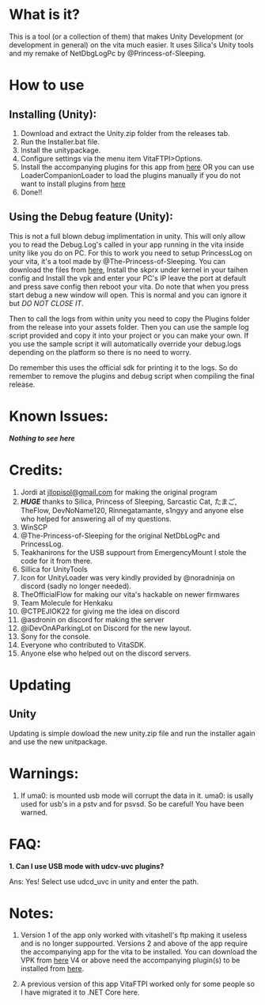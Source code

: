 # What is it?
This is a tool (or a collection of them) that makes Unity Development (or development in general) on the vita much easier. It uses Silica's Unity tools and my remake of NetDbgLogPc by @Princess-of-Sleeping.

# How to use
## Installing (Unity): 
1. Download and extract the Unity.zip folder from the releases tab.
1. Run the Installer.bat file.
1. Install the unitypackage.
1. Configure settings via the menu item VitaFTPI>Options.
1. Install the accompanying plugins for this app from [here](https://github.com/Ibrahim778/vitacompanion) OR you can use LoaderCompanionLoader to load the plugins manually if you do not want to install plugins from [here](https://github.com/Ibrahim778/LoaderCompanionLoader)
1. Done!!

## Using the Debug feature (Unity): 
This is not a full blown debug implimentation in unity. This will only allow you to read the Debug.Log's called in your app running in the vita inside unity like you do on PC.
For this to work you need to setup PrincessLog on your vita, it's a tool made by @The-Princess-of-Sleeping. You can download the files from [here](https://github.com/CelesteBlue-dev/PSVita-RE-tools/tree/master/PrincessLog/build), Install the skprx under kernel in your taihen config and Install the vpk and enter your PC's IP leave the port at default and press save config then reboot your vita. Do note that when you press start debug a new window will open. This is normal and you can ignore it but *DO NOT CLOSE IT*.

Then to call the logs from within unity you need to copy the Plugins folder from the release into your assets folder. Then you can use the sample log script provided and copy it into your project or you can make your own. If you use the sample script it will automatically override your debug.logs depending on the platform so there is no need to worry.

Do remember this uses the official sdk for printing it to the logs. So do remember to remove the plugins and debug script when compiling the final release.

# Known Issues:
_**Nothing to see here**_

# Credits: 
1. Jordi at jllopisol@gmail.com for making the original program
1. __*HUGE*__ thanks to Silica, Princess of Sleeping, Sarcastic Cat, たまご, TheFlow, DevNoName120, Rinnegatamante, s1ngyy and anyone else who helped for answering all of my questions.
1. WinSCP
1. @The-Princess-of-Sleeping for the original NetDbLogPc and PrincessLog.
1. Teakhanirons for the USB suppourt from EmergencyMount I stole the code for it from there.
1. Sillica for UnityTools
1. Icon for UnityLoader was very kindly provided by @noradninja on discord (sadly no longer needed).
1. TheOfficialFlow for making our vita's hackable on newer firmwares
1. Team Molecule for Henkaku
1. @CTPEJIOK22 for giving me the idea on discord
1. @asdronin on discord for making the server
1. @iDevOnAParkingLot on Discord for the new layout.
1. Sony for the console.
1. Everyone who contributed to VitaSDK. 
1. Anyone else who helped out on the discord servers.

# Updating
## Unity
Updating is simple dowload the new unity.zip file and run the installer again and use the new unitpackage.

# Warnings:
1. If uma0: is mounted usb mode will corrupt the data in it. uma0: is usally used for usb's in a pstv and for psvsd. So be careful! You have been warned.

# FAQ:
**1. Can I use USB mode with udcv-uvc plugins?**

Ans: Yes! Select use udcd_uvc in unity and enter the path.

# Notes:
1. Version 1 of the app only worked with vitashell's ftp making it useless and is no longer suppourted. Versions 2 and above of the app require the accompanying app for the vita to be installed. You can download the VPK from [here](https://github.com/Ibrahim778/Unity-Loader/releases) V4 or above need the accompanying plugin(s) to be installed from [here](https://github.com/Ibrahim778/vitacompanion).

1. A previous version of this app VitaFTPI worked only for some people so I have migrated it to .NET Core here.
